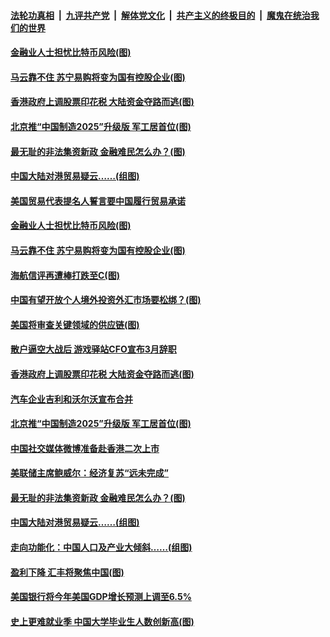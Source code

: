 

####  [法轮功真相](../../../../basic/blob/master/README.md?t=02252231) &nbsp;|&nbsp; [九评共产党](../../../../9ping.md/blob/master/README.md?t=02252231) &nbsp;|&nbsp; [解体党文化](../../../../jtdwh.md/blob/master/README.md?t=02252231)  &nbsp;|&nbsp; [共产主义的终极目的](../../../../gczydzjmd.md/blob/master/README.md?t=02252231) &nbsp;|&nbsp; [魔鬼在统治我们的世界](../../../../mgztzwmdsj.md/blob/master/README.md?t=02252231) 

#### [金融业人士担忧比特币风险(图)](../pages/p5/963649.md?t=02252231) 

#### [马云靠不住 苏宁易购将变为国有控股企业(图)](../pages/p5/963727.md?t=02252231) 

#### [香港政府上调股票印花税 大陆资金夺路而逃(图)](../pages/p5/963612.md?t=02252231) 

#### [北京推“中国制造2025”升级版 军工居首位(图)](../pages/p5/963601.md?t=02252231) 

#### [最无耻的非法集资新政 金融难民怎么办？(图)](../pages/p5/963559.md?t=02252231) 

#### [中国大陆对港贸易疑云……(组图)](../pages/p5/963547.md?t=02252231) 

#### [美国贸易代表提名人誓言要中国履行贸易承诺](../pages/p5/963729.md?t=02252231) 

#### [金融业人士担忧比特币风险(图)](../pages/p5/963649.md?t=02252231) 

#### [马云靠不住 苏宁易购将变为国有控股企业(图)](../pages/p5/963727.md?t=02252231) 

#### [海航信评再遭棒打跌至C(图)](../pages/p5/963653.md?t=02252231) 

#### [中国有望开放个人境外投资外汇市场要松绑？(图)](../pages/p5/963650.md?t=02252231) 

#### [美国将审查关键领域的供应链(图)](../pages/p5/963646.md?t=02252231) 


#### [散户逼空大战后 游戏驿站CFO宣布3月辞职](../pages/p5/963620.md?t=02252231) 

#### [香港政府上调股票印花税 大陆资金夺路而逃(图)](../pages/p5/963612.md?t=02252231) 

#### [汽车企业吉利和沃尔沃宣布合并](../pages/p5/963602.md?t=02252231) 

#### [北京推“中国制造2025”升级版 军工居首位(图)](../pages/p5/963601.md?t=02252231) 

#### [中国社交媒体微博准备赴香港二次上市](../pages/p5/963597.md?t=02252231) 

#### [美联储主席鲍威尔：经济复苏“远未完成”](../pages/p5/963596.md?t=02252231) 

#### [最无耻的非法集资新政 金融难民怎么办？(图)](../pages/p5/963559.md?t=02252231) 

#### [中国大陆对港贸易疑云……(组图)](../pages/p5/963547.md?t=02252231) 

#### [走向功能化：中国人口及产业大倾斜……(组图)](../pages/p5/963551.md?t=02252231) 


#### [盈利下降 汇丰将聚焦中国(图)](../pages/p5/963521.md?t=02252231) 

#### [美国银行将今年美国GDP增长预测上调至6.5%](../pages/p5/963516.md?t=02252231) 

#### [史上更难就业季 中国大学毕业生人数创新高(图)](../pages/p5/963502.md?t=02252231) 

